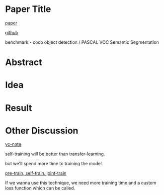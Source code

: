 # Paper Title

[paper](https://arxiv.org/pdf/2006.06882.pdf)

[github](https://paperswithcode.com/paper/rethinking-pre-training-and-self-training)

benchmark - coco object detection / PASCAL VOC Semantic Segmentation

# Abstract

# Idea

# Result

# Other Discussion

[yc-note](https://github.com/GitYCC/machine-learning-papers-summary/blob/master/understanding-generalization-transfer/rethinking_pre-training_and_self-training.md)

self-training will be better than transfer-learning.

but we'll spend more time to training the model.

[pre-train, self-train, joint-train](https://www.kaggle.com/stanleyjzheng/exploring-pseudolabelling-schemes-pydata)

If we wanna use this technique, we need more training time and a custom loss function which can be called.
